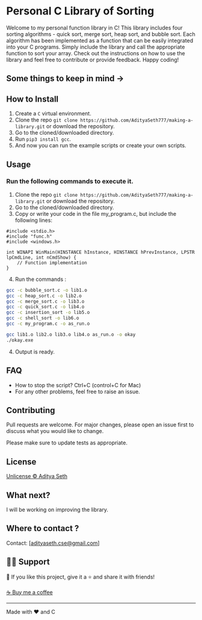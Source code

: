 # Personal C Library of Sorting

Welcome to my personal function library in C! This library includes four sorting algorithms - quick sort, merge sort, heap sort, and bubble sort. Each algorithm has been implemented as a function that can be easily integrated into your C programs. Simply include the library and call the appropriate function to sort your array. Check out the instructions on how to use the library and feel free to contribute or provide feedback. Happy coding!
## Some things to keep in mind ->


## How to Install

1. Create a ```C``` virtual environment. 
2. Clone the repo ```git clone https://github.com/AdityaSeth777/making-a-library.git``` or download the repository.
3. Go to the cloned/downloaded directory. 
4. Run ``` pip3 install gcc ```.
5. And now you can run the example scripts or create your own scripts.  

## Usage
### Run the following commands to execute it.
1. Clone the repo ```git clone https://github.com/AdityaSeth777/making-a-library.git``` or download the repository.
2. Go to the cloned/downloaded directory. 
3. Copy or write your code in the file my_program.c, but include the following lines:
```
#include <stdio.h>
#include "func.h"
#include <windows.h>

int WINAPI WinMain(HINSTANCE hInstance, HINSTANCE hPrevInstance, LPSTR lpCmdLine, int nCmdShow) {
    // Function implementation
}
```
4. Run the commands :
```bash
gcc -c bubble_sort.c -o lib1.o
gcc -c heap_sort.c -o lib2.o
gcc -c merge_sort.c -o lib3.o
gcc -c quick_sort.c -o lib4.o
gcc -c insertion_sort -o lib5.o
gcc -c shell_sort -o lib6.o
gcc -c my_program.c -o as_run.o

gcc lib1.o lib2.o lib3.o lib4.o as_run.o -o okay
./okay.exe
```
4. Output is ready.
## FAQ
- How to stop the script? Ctrl+C (control+C for Mac) 
- For any other problems, feel free to raise an issue.

## Contributing
Pull requests are welcome. For major changes, please open an issue first to discuss what you would like to change. 

Please make sure to update tests as appropriate.

## License
[Unlicense © Aditya Seth](https://github.com/AdityaSeth777/making-a-library/blob/main/LICENSE)

## What next?
I will be working on improving the library.

## Where to contact ?
Contact: [adityaseth.cse@gmail.com]

## 🙋‍♂️ Support

💙 If you like this project, give it a ⭐ and share it with friends!<br><br>
[☕ Buy me a coffee](https://www.buymeacoffee.com/adityaseth)

---

Made with ❤️ and C <br><br>
